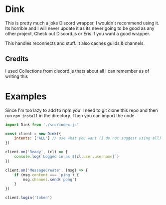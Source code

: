 # Dink

This is pretty much a joke Discord wrapper, I wouldn't recommend using it. Its horrible and I will never update it as its never going to be good as any other project, Check out Discord.js or Eris if you want a good wrapper.

This handles reconnects and stuff. It also caches guilds & channels.

## Credits

I used Collections from discord.js thats about all I can remember as of writing this

# Examples

Since I'm too lazy to add to npm you'll need to git clone this repo and then run `npm install` in the directory.
Then you can import the code

```js
import Dink from './src/index.js'

const client = new Dink({
    intents: ["ALL"] // use what you want (I do not suggest using all)
})

client.on('Ready', (cl) => {
    console.log(`Logged in as ${cl.user.username}`)
})

client.on('MessageCreate', (msg) => {
    if (msg.content === 'ping') {
        msg.channel.send('pong')
    }
})

client.login('token')
```
